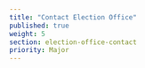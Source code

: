 ```yaml
---
title: "Contact Election Office"
published: true
weight: 5
section: election-office-contact
priority: Major
---
```


